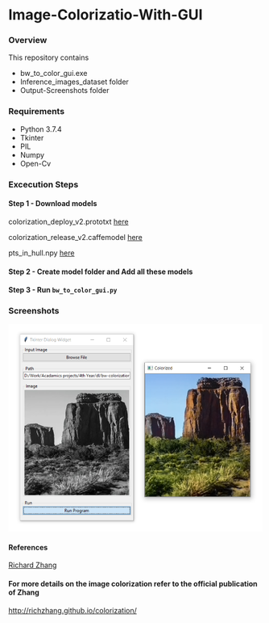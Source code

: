 # Image-Colorizatio-With-GUI

### Overview
This repository contains
- bw_to_color_gui.exe
- Inference_images_dataset folder
- Output-Screenshots folder

### Requirements
- Python 3.7.4
- Tkinter
- PIL
- Numpy
- Open-Cv

### Excecution Steps
#### Step 1 - Download models

colorization_deploy_v2.prototxt [here](https://github.com/richzhang/colorization/blob/master/models/colorization_deploy_v2.prototxt)

colorization_release_v2.caffemodel [here](https://github.com/richzhang/colorization/blob/master/models/fetch_release_models.sh)

pts_in_hull.npy [here](https://github.com/richzhang/colorization/blob/master/resources/pts_in_hull.npy)

#### Step 2 - Create model folder and Add all these models

#### Step 3 - Run ```bw_to_color_gui.py```

### Screenshots
![bw_to_color_gui](https://github.com/MayurSatav/Colorization-of-image-using-opencv-and-deep-learning/blob/master/Output-Screenshots/Screenshot.png)

#### References
[Richard Zhang](https://github.com/richzhang/colorization)

#### For more details on the image colorization refer to the official publication of Zhang
http://richzhang.github.io/colorization/

